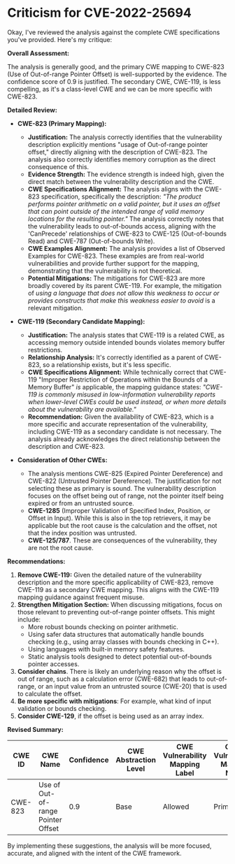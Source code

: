 # Criticism for CVE-2022-25694

Okay, I've reviewed the analysis against the complete CWE specifications you've provided. Here's my critique:

**Overall Assessment:**

The analysis is generally good, and the primary CWE mapping to CWE-823 (Use of Out-of-range Pointer Offset) is well-supported by the evidence. The confidence score of 0.9 is justified. The secondary CWE, CWE-119, is less compelling, as it's a class-level CWE and we can be more specific with CWE-823.

**Detailed Review:**

*   **CWE-823 (Primary Mapping):**
    *   **Justification:** The analysis correctly identifies that the vulnerability description explicitly mentions "usage of Out-of-range pointer offset," directly aligning with the description of CWE-823. The analysis also correctly identifies memory corruption as the direct consequence of this.
    *   **Evidence Strength:** The evidence strength is indeed high, given the direct match between the vulnerability description and the CWE.
    *   **CWE Specifications Alignment:** The analysis aligns with the CWE-823 specification, specifically the description: *"The product performs pointer arithmetic on a valid pointer, but it uses an offset that can point outside of the intended range of valid memory locations for the resulting pointer."*  The analysis correctly notes that the vulnerability leads to out-of-bounds access, aligning with the 'CanPrecede' relationships of CWE-823 to CWE-125 (Out-of-bounds Read) and CWE-787 (Out-of-bounds Write).
    *   **CWE Examples Alignment:** The analysis provides a list of Observed Examples for CWE-823. These examples are from real-world vulnerabilities and provide further support for the mapping, demonstrating that the vulnerability is not theoretical.
    *   **Potential Mitigations:** The mitigations for CWE-823 are more broadly covered by its parent CWE-119. For example, the mitigation of *using a language that does not allow this weakness to occur or provides constructs that make this weakness easier to avoid* is a relevant mitigation.

*   **CWE-119 (Secondary Candidate Mapping):**
    *   **Justification:** The analysis states that CWE-119 is a related CWE, as accessing memory outside intended bounds violates memory buffer restrictions.
    *   **Relationship Analysis:** It's correctly identified as a parent of CWE-823, so a relationship exists, but it's less specific.
    *   **CWE Specifications Alignment:** While technically correct that CWE-119 "Improper Restriction of Operations within the Bounds of a Memory Buffer" *is* applicable, the mapping guidance states: *"CWE-119 is commonly misused in low-information vulnerability reports when lower-level CWEs could be used instead, or when more details about the vulnerability are available."*
    *   **Recommendation:** Given the availability of CWE-823, which is a more specific and accurate representation of the vulnerability, including CWE-119 as a secondary candidate is not necessary. The analysis already acknowledges the direct relationship between the description and CWE-823.

*   **Consideration of Other CWEs:**
    *   The analysis mentions CWE-825 (Expired Pointer Dereference) and CWE-822 (Untrusted Pointer Dereference). The justification for not selecting these as primary is sound. The vulnerability description focuses on the offset being out of range, not the pointer itself being expired or from an untrusted source.
    *   **CWE-1285** (Improper Validation of Specified Index, Position, or Offset in Input). While this is also in the top retrievers, it may be applicable but the root cause is the calculation and the offset, not that the index position was untrusted.
    *   **CWE-125/787**. These are consequences of the vulnerability, they are not the root cause.

**Recommendations:**

1.  **Remove CWE-119:** Given the detailed nature of the vulnerability description and the more specific applicability of CWE-823, remove CWE-119 as a secondary CWE mapping. This aligns with the CWE-119 mapping guidance against frequent misuse.
2.  **Strengthen Mitigation Section:** When discussing mitigations, focus on those relevant to preventing out-of-range pointer offsets. This might include:
    *   More robust bounds checking on pointer arithmetic.
    *   Using safer data structures that automatically handle bounds checking (e.g., using array classes with bounds checking in C++).
    *   Using languages with built-in memory safety features.
    *   Static analysis tools designed to detect potential out-of-bounds pointer accesses.
3.  **Consider chains**. There is likely an underlying reason why the offset is out of range, such as a calculation error (CWE-682) that leads to out-of-range, or an input value from an untrusted source (CWE-20) that is used to calculate the offset.
4.  **Be more specific with mitigations**: For example, what kind of input validation or bounds checking.
5. **Consider CWE-129**, if the offset is being used as an array index.

**Revised Summary:**

| CWE ID | CWE Name | Confidence | CWE Abstraction Level | CWE Vulnerability Mapping Label | CWE-Vulnerability Mapping Notes |
|---|---|---|---|---|---|
| CWE-823 | Use of Out-of-range Pointer Offset | 0.9 | Base | Allowed | Primary CWE |

By implementing these suggestions, the analysis will be more focused, accurate, and aligned with the intent of the CWE framework.